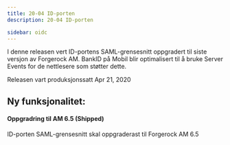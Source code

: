 ```yaml
---
title: 20-04 ID-porten
description: 20-04 ID-porten

sidebar: oidc
---
```



I denne releasen vert ID-portens SAML-grensesnitt oppgradert til siste versjon av Forgerock AM. BankID på Mobil blir optimalisert til å bruke Server Events for de nettlesere som støtter dette.



Releasen vart produksjonssatt Apr 21, 2020

## Ny funksjonalitet:


#### Oppgradring til AM 6.5 (Shipped)

ID-porten SAML-grensesnitt skal oppgraderast til Forgerock AM 6.5

